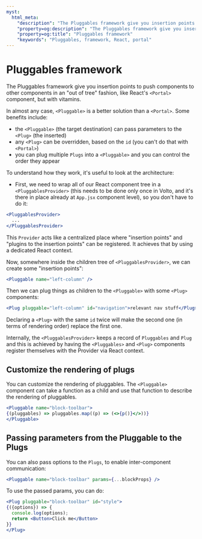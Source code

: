 ```yaml
---
myst:
  html_meta:
    "description": "The Pluggables framework give you insertion points to push components to other components in an 'out of tree' fashion, like React's Portal component, but with vitamins."
    "property=og:description": "The Pluggables framework give you insertion points to push components to other components in an 'out of tree' fashion, like React's Portal component, but with vitamins."
    "property=og:title": "Pluggables framework"
    "keywords": "Pluggables, framework, React, portal"
---
```


# Pluggables framework

The Pluggables framework give you insertion points to push components to other
components in an "out of tree" fashion, like React's `<Portal>` component, but with vitamins.

In almost any case, `<Pluggable>` is a better solution than a `<Portal>`. Some benefits include:

- the `<Pluggable>` (the target destination) can pass parameters to the `<Plug>` (the
  inserted)
- any `<Plug>` can be overridden, based on the `id` (you can't do that with `<Portal>`)
- you can plug multiple `Plugs` into a `<Pluggable>` and you can control the order
  they appear

To understand how they work, it's useful to look at the architecture:

- First, we need to wrap all of our React component tree in
  a `<PluggablesProvider>` (this needs to be done only once in Volto, and it's there in place already
  at `App.jsx` component level), so you don't have to do it:

```jsx
<PluggablesProvider>
  ...
</PluggablesProvider>
```

This `Provider` acts like a centralized place where "insertion points" and
"plugins to the insertion points" can be registered. It achieves that by
using a dedicated React context.

Now, somewhere inside the children tree of `<PluggablesProvider>`, we can create some
"insertion points":

```jsx
<Pluggable name="left-column" />
```

Then we can plug things as children to the `<Pluggable>` with some `<Plug>`
components:

```jsx
<Plug pluggable="left-column" id="navigation">relevant nav stuff</Plug>
```

Declaring a `<Plug>` with the same `id` twice will make the second one (in
terms of rendering order) replace the first one.

Internally, the `<PluggablesProvider>` keeps a record of `Pluggables` and `Plug` and
this is achieved by having the `<Pluggables>` and `<Plug>` components register
themselves with the Provider via React context.

## Customize the rendering of plugs

You can customize the rendering of pluggables. The `<Pluggable>` component can take a function as a child and use that function to describe the rendering of pluggables.

```jsx
<Pluggable name="block-toolbar">
{(pluggables) => pluggables.map((p) => (<>{p()}</>))}
</Pluggable>
```

## Passing parameters from the Pluggable to the Plugs

You can also pass options to the `Plugs`, to enable inter-component communication:

```jsx
<Pluggable name="block-toolbar" params={...blockProps} />
```

To use the passed params, you can do:

```jsx
<Plug pluggable="block-toolbar" id="style">
{({options}) => {
  console.log(options);
  return <Button>Click me</Button>
}}
</Plug>
```
